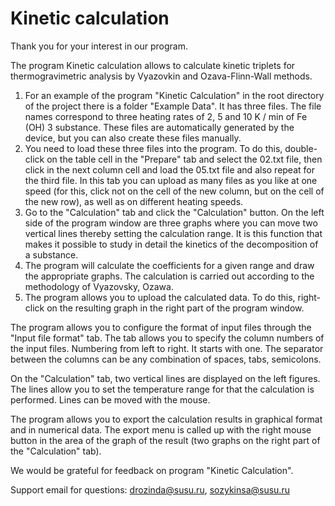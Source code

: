 # Kinetic calculation

Thank you for your interest in our program.

The program Kinetic calculation allows to calculate kinetic triplets for thermogravimetric analysis by Vyazovkin and Ozava-Flinn-Wall methods.

1. For an example of the program "Kinetic Calculation" in the root directory of the project there is a folder "Example Data".
It has three files. The file names correspond to three heating rates of 2, 5 and 10 K / min of Fe (OH) 3 substance.
These files are automatically generated by the device, but you can also create these files manually.
2. You need to load these three files into the program. To do this, double-click on the table cell in the "Prepare"
tab and select the 02.txt file, then click in the next column cell and load the 05.txt file and also repeat for the third file. 
In this tab you can upload as many files as you like at one speed (for this, click not on the cell of the new column, 
but on the cell of the new row), as well as on different heating speeds.
3. Go to the "Calculation" tab and click the "Calculation" button. On the left side of the program window are three graphs 
where you can move two vertical lines thereby setting the calculation range. It is this function that makes it possible 
to study in detail the kinetics of the decomposition of a substance.
4. The program will calculate the coefficients for a given range and draw the appropriate graphs. The calculation is carried 
out according to the methodology of Vyazovsky, Ozawa.
5. The program allows you to upload the calculated data. To do this, right-click on the resulting graph in the right part 
of the program window.

The program allows you to configure the format of input files through the "Input file format" tab. The tab allows you to specify the column 
numbers of the input files. Numbering from left to right. It starts with one. The separator between the columns can 
be any combination of spaces, tabs, semicolons.

On the "Calculation" tab, two vertical lines are displayed on the left figures. The lines allow you to set the temperature range for that 
the calculation is performed. Lines can be moved with the mouse.

The program allows you to export the calculation results in graphical format and in numerical data.
The export menu is called up with the right mouse button in the area of ​​the graph of the result 
(two graphs on the right part of the "Calculation" tab).


We would be grateful for feedback on program "Kinetic Calculation".

Support email for questions: drozinda@susu.ru, sozykinsa@susu.ru 
